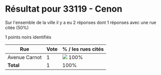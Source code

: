 # Résultat pour 33119 - Cenon

Sur l'ensemble de la ville il y a eu 2 réponses dont 1 réponses avec une rue citée (50%)

1 points noirs identifiés

| Rue | Vote | % / les rues cités|
|-----|------|-------------------|
| Avenue Carnot | 1 | <img src="../../img/bar_100.gif" />&nbsp;100%|
| **Total** | 1 | 100%|
